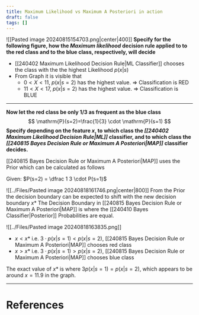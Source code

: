 ```yaml
---
title: Maximum Likelihood vs Maximum A Posteriori in action
draft: false
tags: []
---
```


![[Pasted image 20240815154703.png|center|400]]
**Specify for the following figure, how the *Maximum likelihood* decision rule applied to to the red class and to the blue class, respectively, will decide**

- [[240402 Maximum Likelihood Decision Rule|ML Classifier]] chooses the class with the the highest Likelihood $p(x|s)$ 
- From Graph it is visible that
	- $0<X<11$, $p(x|s=2)$ has the highest value. => Classification is RED
	- $11<X<17$, $p(x|s=2)$ has the highest value. => Classification is BLUE

---

**Now let the red class be only $1 / 3$ as frequent as the blue class**
$$
\mathrm{P}(s=2)=\frac{1}{3} \cdot \mathrm{P}(s=1)
$$
**Specify depending on the feature $x$, to which class the *[[240402 Maximum Likelihood Decision Rule|ML]]* classifier, and to which class the *[[240815 Bayes Decision Rule or Maximum A Posteriori|MAP]]* classifier decides.**

[[240815 Bayes Decision Rule or Maximum A Posteriori|MAP]] uses the Prior which can be calculated as follows

Given: $P(s=2) = \dfrac 1 3 \cdot P(s=1)$

![[../Files/Pasted image 20240818161746.png|center|800]]
From the Prior the decision boundary can be expected to shift with the new decision boundary $x*$
The Decision Boundary in [[240815 Bayes Decision Rule or Maximum A Posteriori|MAP]] is where the [[240410 Bayes Classifier|Posterior]] Probabilities are equal.

![[../Files/Pasted image 20240818163835.png]]
- $x < x*$ i.e. $3\cdot p(x|s=1) < p(x|s=2)$, [[240815 Bayes Decision Rule or Maximum A Posteriori|MAP]] chooses red class
- $x > x*$ i.e. $3\cdot p(x|s=1) > p(x|s=2)$, [[240815 Bayes Decision Rule or Maximum A Posteriori|MAP]] chooses blue class 

The exact value of $x*$ is where $3p(x|s=1) = p(x|s=2)$, which appears to be around $x= 11.9$ in the graph. 





---
# References
